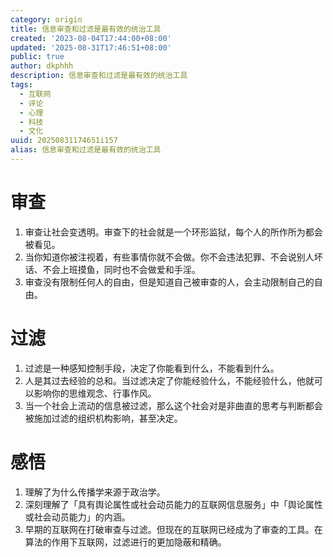 ```yaml
---
category: origin
title: 信息审查和过滤是最有效的统治工具
created: '2023-08-04T17:44:00+08:00'
updated: '2025-08-31T17:46:51+08:00'
public: true
author: dkphhh
description: 信息审查和过滤是最有效的统治工具
tags:
  - 互联网
  - 评论
  - 心理
  - 科技
  - 文化
uuid: 20250831174651i157
alias: 信息审查和过滤是最有效的统治工具
---
```


# 审查

1. 审查让社会变透明。审查下的社会就是一个环形监狱，每个人的所作所为都会被看见。
2. 当你知道你被注视着，有些事情你就不会做。你不会违法犯罪、不会说别人坏话、不会上班摸鱼，同时也不会做爱和手淫。
3. 审查没有限制任何人的自由，但是知道自己被审查的人，会主动限制自己的自由。

# 过滤

1. 过滤是一种感知控制手段，决定了你能看到什么，不能看到什么。
2. 人是其过去经验的总和。当过滤决定了你能经验什么，不能经验什么，他就可以影响你的思维观念、行事作风。
3. 当一个社会上流动的信息被过滤，那么这个社会对是非曲直的思考与判断都会被施加过滤的组织机构影响，甚至决定。

# 感悟

1. 理解了为什么传播学来源于政治学。
2. 深刻理解了「具有舆论属性或社会动员能力的互联网信息服务」中「舆论属性或社会动员能力」的内涵。
3. 早期的互联网在打破审查与过滤。但现在的互联网已经成为了审查的工具。在算法的作用下互联网，过滤进行的更加隐蔽和精确。
